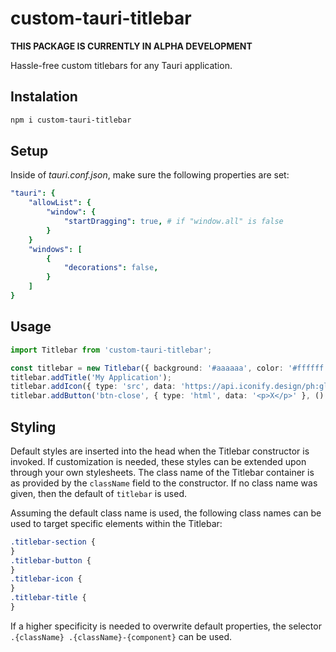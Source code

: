 # custom-tauri-titlebar

**THIS PACKAGE IS CURRENTLY IN ALPHA DEVELOPMENT**

Hassle-free custom titlebars for any Tauri application.

## Instalation

```sh
npm i custom-tauri-titlebar
```

## Setup

Inside of _tauri.conf.json_, make sure the following properties are set:

```yaml
"tauri": {
    "allowList": {
        "window": {
            "startDragging": true, # if "window.all" is false
        }
    }
    "windows": [
        {
            "decorations": false,
        }
    ]
}
```

## Usage

```ts
import Titlebar from 'custom-tauri-titlebar';

const titlebar = new Titlebar({ background: '#aaaaaa', color: '#ffffff' });
titlebar.addTitle('My Application');
titlebar.addIcon({ type: 'src', data: 'https://api.iconify.design/ph:globe-hemisphere-west-bold.svg' });
titlebar.addButton('btn-close', { type: 'html', data: '<p>X</p>' }, () => {});
```

## Styling

Default styles are inserted into the head when the Titlebar constructor is invoked. If customization is needed, these styles can be extended upon through your own stylesheets. The class name of the Titlebar container is as provided by the `className` field to the constructor. If no class name was given, then the default of `titlebar` is used.

Assuming the default class name is used, the following class names can be used to target specific elements within the Titlebar:

```css
.titlebar-section {
}
.titlebar-button {
}
.titlebar-icon {
}
.titlebar-title {
}
```

If a higher specificity is needed to overwrite default properties, the selector `.{className} .{className}-{component}` can be used.
